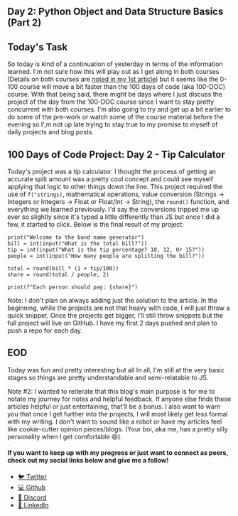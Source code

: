 ## Day 2: Python Object and Data Structure Basics (Part 2)

## Today's Task
So today is kind of a continuation of yesterday in terms of the information learned. I'm not sure how this will play out as I get along in both courses (Details on both courses are <a href="https://blacknerd.dev/the-second-start-of-my-journey-to-become-a-fullstack-dev">noted in my 1st article</a>) but it seems like the 0-100 course will move a bit faster than the 100 days of code (aka 100-DOC) course. With that being said, there might be days where I just discuss the project of the day from the 100-DOC course since I want to stay pretty concurrent with both courses. I'm also going to try and get up a bit earlier to do some of the pre-work or watch some of the course material before the evening so I',m not up late trying to stay true to my promise to myself of daily projects and blog posts.

## 100 Days of Code Project: Day 2 - Tip Calculator
Today's project was a tip calculator. I thought the process of getting an accurate split amount was a pretty cool concept and could see myself applying that logic to other things down the line. This project required the use of `f("strings)`, mathematical operations, value conversion (Strings -> Integers or Integers -> Float or Float/Int -> String), the `round()` function, and everything we learned previously. I'd say the conversions tripped me up ever so slightly since it's typed a little differently than JS but once I did a few, it started to click. Below is the final result of my project:
```
print("Welcome to the band name generator")
bill = int(input("What is the total bill?"))
tip = int(input("What is the tip percentage? 10, 12, 0r 15?"))
people = int(input("How many people are splitting the bill?"))

total = round(bill * (1 + tip/100))
share = round(total / people, 2)

print(f"Each person should pay: {share}")
```
Note: I don't plan on always adding just the solution to the article. In the beginning, while the projects are not that heavy with code, I will just throw a quick snippet. Once the projects get bigger, I'll still throw snippets but the full project will live on GitHub. I have my first 2 days pushed and plan to push a repo for each day.

## EOD

Today was fun and pretty interesting but all In all, I'm still at the very basic stages so things are pretty understandable and semi-relatable to JS.

Note #2: I wanted to reiterate that this blog's main purpose is for me to notate my journey for notes and helpful feedback. If anyone else finds these articles helpful or just entertaining, that'll be a bonus. I also want to warn you that once I get further into the projects, I will most likely get less formal with my writing. I don't want to sound like a robot or have my articles feel like cookie-cutter opinion pieces/blogs. (Your boi, aka me, has a pretty silly personality when I get comfortable 😄).

#### If you want to keep up with my progress or just want to connect as peers, check out my social links below and give me a follow!

<ul>
<li><a href="https://twitter.com/RingoMandingo93" target="_blank">🐦 Twitter</a></li>
<li><a href="https://github.com/kdleonard93" target="_blank">💻 Github</a></li>
<li><a href="https://discord.com/users/407639833146818570" target="_blank">👾 Discord</a></li>
<li><a href="https://www.linkedin.com/in/kyle-leonard93/" target="_blank">👔 LinkedIn</a></li>
</ul>